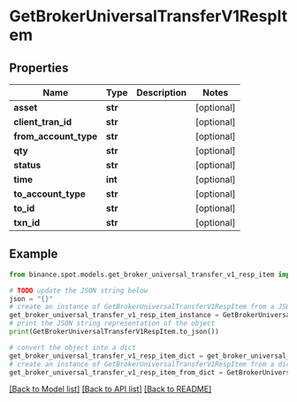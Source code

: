 # GetBrokerUniversalTransferV1RespItem


## Properties

Name | Type | Description | Notes
------------ | ------------- | ------------- | -------------
**asset** | **str** |  | [optional] 
**client_tran_id** | **str** |  | [optional] 
**from_account_type** | **str** |  | [optional] 
**qty** | **str** |  | [optional] 
**status** | **str** |  | [optional] 
**time** | **int** |  | [optional] 
**to_account_type** | **str** |  | [optional] 
**to_id** | **str** |  | [optional] 
**txn_id** | **str** |  | [optional] 

## Example

```python
from binance.spot.models.get_broker_universal_transfer_v1_resp_item import GetBrokerUniversalTransferV1RespItem

# TODO update the JSON string below
json = "{}"
# create an instance of GetBrokerUniversalTransferV1RespItem from a JSON string
get_broker_universal_transfer_v1_resp_item_instance = GetBrokerUniversalTransferV1RespItem.from_json(json)
# print the JSON string representation of the object
print(GetBrokerUniversalTransferV1RespItem.to_json())

# convert the object into a dict
get_broker_universal_transfer_v1_resp_item_dict = get_broker_universal_transfer_v1_resp_item_instance.to_dict()
# create an instance of GetBrokerUniversalTransferV1RespItem from a dict
get_broker_universal_transfer_v1_resp_item_from_dict = GetBrokerUniversalTransferV1RespItem.from_dict(get_broker_universal_transfer_v1_resp_item_dict)
```
[[Back to Model list]](../README.md#documentation-for-models) [[Back to API list]](../README.md#documentation-for-api-endpoints) [[Back to README]](../README.md)


